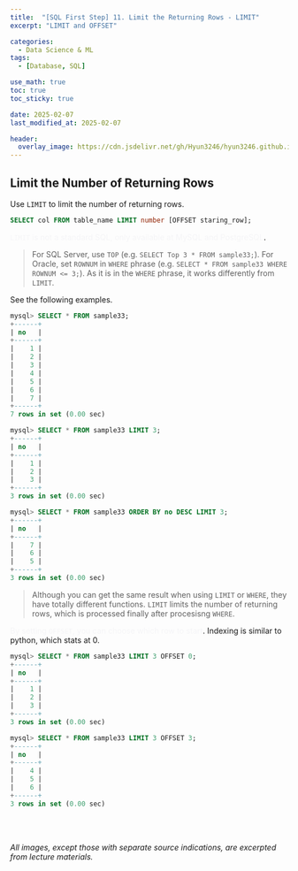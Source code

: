 ```yaml
---
title:  "[SQL First Step] 11. Limit the Returning Rows - LIMIT"
excerpt: "LIMIT and OFFSET"

categories:
  - Data Science & ML
tags:
  - [Database, SQL]

use_math: true
toc: true
toc_sticky: true

date: 2025-02-07
last_modified_at: 2025-02-07

header:
  overlay_image: https://cdn.jsdelivr.net/gh/Hyun3246/hyun3246.github.io@master/image/overlay image/SQL First Step.png
---
```

## Limit the Number of Returning Rows
Use `LIMIT` to limit the number of returning rows.

```sql
SELECT col FROM table_name LIMIT number [OFFSET staring_row];
```

<span style="color:#F5F5F7">`LIMIT` is not a standard SQL, only available at MySQL and PostgreSQL</span>.

> For SQL Server, use `TOP` (e.g. `SELECT Top 3 * FROM sample33;`). For Oracle, set `ROWNUM` in `WHERE` phrase (e.g. `SELECT * FROM sample33 WHERE ROWNUM <= 3;`). As it is in the `WHERE` phrase, it works differently from `LIMIT`.

See the following examples.

```sql
mysql> SELECT * FROM sample33;
+------+
| no   |
+------+
|    1 |
|    2 |
|    3 |
|    4 |
|    5 |
|    6 |
|    7 |
+------+
7 rows in set (0.00 sec)

mysql> SELECT * FROM sample33 LIMIT 3;
+------+
| no   |
+------+
|    1 |
|    2 |
|    3 |
+------+
3 rows in set (0.00 sec)

mysql> SELECT * FROM sample33 ORDER BY no DESC LIMIT 3;
+------+
| no   |
+------+
|    7 |
|    6 |
|    5 |
+------+
3 rows in set (0.00 sec)
```

> Although you can get the same result when using `LIMIT` or `WHERE`, they have totally different functions. `LIMIT` limits the number of returning rows, which is processed finally after procesisng `WHERE`.

<span style="color:#F5F5F7">By setting `OFFSET`, you can choose which row to start</span>. Indexing is similar to python, which stats at 0.

```sql
mysql> SELECT * FROM sample33 LIMIT 3 OFFSET 0;
+------+
| no   |
+------+
|    1 |
|    2 |
|    3 |
+------+
3 rows in set (0.00 sec)

mysql> SELECT * FROM sample33 LIMIT 3 OFFSET 3;
+------+
| no   |
+------+
|    4 |
|    5 |
|    6 |
+------+
3 rows in set (0.00 sec)
```

<br/>
<br/>

*All images, except those with separate source indications, are excerpted from lecture materials.*